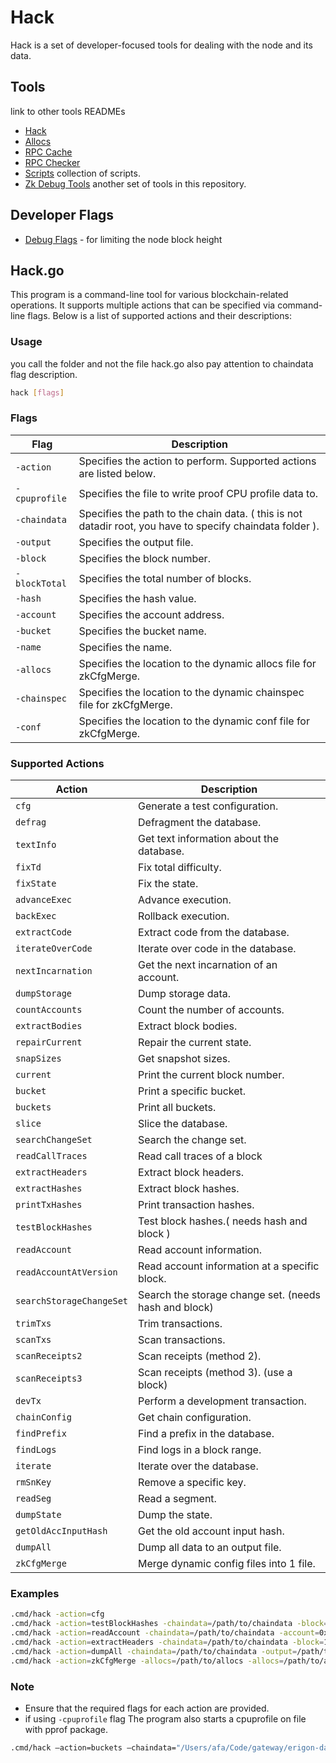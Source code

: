 # Hack

Hack is a set of developer-focused tools for dealing with the node and its data.

## Tools

link to other tools READMEs

- [Hack](#hackgo)
- [Allocs](allocs/README.md)
- [RPC Cache](rpc_cache/README.md)
- [RPC Checker](rpc_checker/README.md)
- [Scripts](scripts/README.md) collection of scripts.
- [Zk Debug Tools](../../zk/debug_tools/README.md) another set of tools in this repository.

## Developer Flags
- [Debug Flags](debug/README.md) - for limiting the node block height

## Hack.go
This program is a command-line tool for various blockchain-related operations. It supports multiple actions that can be specified via command-line flags. Below is a list of supported actions and their descriptions:

### Usage

you call the folder and not the file hack.go also pay attention to chaindata flag description.

```sh
hack [flags]
```

### Flags

| Flag          | Description                                                                                               |
|---------------|-----------------------------------------------------------------------------------------------------------|
| `-action`     | Specifies the action to perform. Supported actions are listed below.                                      |
| `-cpuprofile` | Specifies the file to write proof CPU profile data to.                                                    |
| `-chaindata`  | Specifies the path to the chain data. ( this is not datadir root, you have to specify chaindata folder ). |
| `-output`     | Specifies the output file.                                                                                |
| `-block`      | Specifies the block number.                                                                               |
| `-blockTotal` | Specifies the total number of blocks.                                                                     |
| `-hash`       | Specifies the hash value.                                                                                 |
| `-account`    | Specifies the account address.                                                                            |
| `-bucket`     | Specifies the bucket name.                                                                                |
| `-name`       | Specifies the name.                                                                                       |
| `-allocs`     | Specifies the location to the dynamic allocs file for zkCfgMerge.                                         |
| `-chainspec`  | Specifies the location to the dynamic chainspec file for zkCfgMerge.                                      |
| `-conf`       | Specifies the location to the dynamic conf file for zkCfgMerge.                                           |

### Supported Actions

| Action                   | Description                                           |
|--------------------------|-------------------------------------------------------|
| `cfg`                    | Generate a test configuration.                        |
| `defrag`                 | Defragment the database.                              |
| `textInfo`               | Get text information about the database.              |
| `fixTd`                  | Fix total difficulty.                                 |
| `fixState`               | Fix the state.                                        |
| `advanceExec`            | Advance execution.                                    |
| `backExec`               | Rollback execution.                                   |
| `extractCode`            | Extract code from the database.                       |
| `iterateOverCode`        | Iterate over code in the database.                    |
| `nextIncarnation`        | Get the next incarnation of an account.               |
| `dumpStorage`            | Dump storage data.                                    |
| `countAccounts`          | Count the number of accounts.                         |
| `extractBodies`          | Extract block bodies.                                 |
| `repairCurrent`          | Repair the current state.                             |
| `snapSizes`              | Get snapshot sizes.                                   |
| `current`                | Print the current block number.                       |
| `bucket`                 | Print a specific bucket.                              |
| `buckets`                | Print all buckets.                                    |
| `slice`                  | Slice the database.                                   |
| `searchChangeSet`        | Search the change set.                                |
| `readCallTraces`         | Read call traces of a block                           |
| `extractHeaders`         | Extract block headers.                                |
| `extractHashes`          | Extract block hashes.                                 |
| `printTxHashes`          | Print transaction hashes.                             |
| `testBlockHashes`        | Test block hashes.( needs hash and block )            |
| `readAccount`            | Read account information.                             |
| `readAccountAtVersion`   | Read account information at a specific block.         |
| `searchStorageChangeSet` | Search the storage change set. (needs hash and block) |
| `trimTxs`                | Trim transactions.                                    |
| `scanTxs`                | Scan transactions.                                    |
| `scanReceipts2`          | Scan receipts (method 2).                             |
| `scanReceipts3`          | Scan receipts (method 3). (use a block)               |
| `devTx`                  | Perform a development transaction.                    |
| `chainConfig`            | Get chain configuration.                              |
| `findPrefix`             | Find a prefix in the database.                        |
| `findLogs`               | Find logs in a block range.                           |
| `iterate`                | Iterate over the database.                            |
| `rmSnKey`                | Remove a specific key.                                |
| `readSeg`                | Read a segment.                                       |
| `dumpState`              | Dump the state.                                       |
| `getOldAccInputHash`     | Get the old account input hash.                       |
| `dumpAll`                | Dump all data to an output file.                      |
| `zkCfgMerge`               | Merge dynamic config files into 1 file.               |

### Examples
```sh
.cmd/hack -action=cfg
.cmd/hack -action=testBlockHashes -chaindata=/path/to/chaindata -block=12345 -hash=0xabc...
.cmd/hack -action=readAccount -chaindata=/path/to/chaindata -account=0xabc...
.cmd/hack -action=extractHeaders -chaindata=/path/to/chaindata -block=12345 -blockTotal=100
.cmd/hack -action=dumpAll -chaindata=/path/to/chaindata -output=/path/to/output
.cmd/hack -action=zkCfgMerge -allocs=/path/to/allocs -allocs=/path/to/allocs.json -chainspec=/path/to/chainspec.json -conf=/path/to/conf.json -output=/path/to/output.json
```

### Note
- Ensure that the required flags for each action are provided.
- if using `-cpuprofile` flag The program also starts a cpuprofile on file with pprof package.

```sh
.cmd/hack —action=buckets —chaindata="/Users/afa/Code/gateway/erigon-data/bali-2"
```


